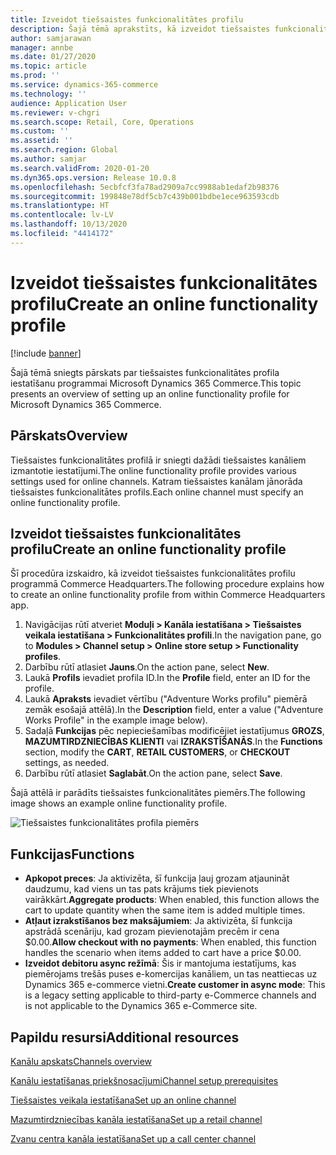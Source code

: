 ```yaml
---
title: Izveidot tiešsaistes funkcionalitātes profilu
description: Šajā tēmā aprakstīts, kā izveidot tiešsaistes funkcionalitātes profilu programmā Microsoft Dynamics 365 Commerce.
author: samjarawan
manager: annbe
ms.date: 01/27/2020
ms.topic: article
ms.prod: ''
ms.service: dynamics-365-commerce
ms.technology: ''
audience: Application User
ms.reviewer: v-chgri
ms.search.scope: Retail, Core, Operations
ms.custom: ''
ms.assetid: ''
ms.search.region: Global
ms.author: samjar
ms.search.validFrom: 2020-01-20
ms.dyn365.ops.version: Release 10.0.8
ms.openlocfilehash: 5ecbfcf3fa78ad2909a7cc9988ab1edaf2b98376
ms.sourcegitcommit: 199848e78df5cb7c439b001bdbe1ece963593cdb
ms.translationtype: HT
ms.contentlocale: lv-LV
ms.lasthandoff: 10/13/2020
ms.locfileid: "4414172"
---
```

# <a name="create-an-online-functionality-profile"></a><span data-ttu-id="ee965-103">Izveidot tiešsaistes funkcionalitātes profilu</span><span class="sxs-lookup"><span data-stu-id="ee965-103">Create an online functionality profile</span></span>


[!include [banner](includes/banner.md)]

<span data-ttu-id="ee965-104">Šajā tēmā sniegts pārskats par tiešsaistes funkcionalitātes profila iestatīšanu programmai Microsoft Dynamics 365 Commerce.</span><span class="sxs-lookup"><span data-stu-id="ee965-104">This topic presents an overview of setting up an online functionality profile for Microsoft Dynamics 365 Commerce.</span></span>

## <a name="overview"></a><span data-ttu-id="ee965-105">Pārskats</span><span class="sxs-lookup"><span data-stu-id="ee965-105">Overview</span></span>

<span data-ttu-id="ee965-106">Tiešsaistes funkcionalitātes profilā ir sniegti dažādi tiešsaistes kanāliem izmantotie iestatījumi.</span><span class="sxs-lookup"><span data-stu-id="ee965-106">The online functionality profile provides various settings used for online channels.</span></span> <span data-ttu-id="ee965-107">Katram tiešsaistes kanālam jānorāda tiešsaistes funkcionalitātes profils.</span><span class="sxs-lookup"><span data-stu-id="ee965-107">Each online channel must specify an online functionality profile.</span></span>

## <a name="create-an-online-functionality-profile"></a><span data-ttu-id="ee965-108">Izveidot tiešsaistes funkcionalitātes profilu</span><span class="sxs-lookup"><span data-stu-id="ee965-108">Create an online functionality profile</span></span>

<span data-ttu-id="ee965-109">Šī procedūra izskaidro, kā izveidot tiešsaistes funkcionalitātes profilu programmā Commerce Headquarters.</span><span class="sxs-lookup"><span data-stu-id="ee965-109">The following procedure explains how to create an online functionality profile from within Commerce Headquarters app.</span></span>

1. <span data-ttu-id="ee965-110">Navigācijas rūtī atveriet **Moduļi \> Kanāla iestatīšana \> Tiešsaistes veikala iestatīšana \> Funkcionalitātes profili**.</span><span class="sxs-lookup"><span data-stu-id="ee965-110">In the navigation pane, go to **Modules \> Channel setup \> Online store setup \> Functionality profiles**.</span></span>
1. <span data-ttu-id="ee965-111">Darbību rūtī atlasiet **Jauns**.</span><span class="sxs-lookup"><span data-stu-id="ee965-111">On the action pane, select **New**.</span></span>
1. <span data-ttu-id="ee965-112">Laukā **Profils** ievadiet profila ID.</span><span class="sxs-lookup"><span data-stu-id="ee965-112">In the **Profile** field, enter an ID for the profile.</span></span>
1. <span data-ttu-id="ee965-113">Laukā **Apraksts** ievadiet vērtību ("Adventure Works profilu" piemērā zemāk esošajā attēlā).</span><span class="sxs-lookup"><span data-stu-id="ee965-113">In the **Description** field, enter a value ("Adventure Works Profile" in the example image below).</span></span>
1. <span data-ttu-id="ee965-114">Sadaļā **Funkcijas** pēc nepieciešamības modificējiet iestatījumus **GROZS**, **MAZUMTIRDZNIECĪBAS KLIENTI** vai **IZRAKSTĪŠANĀS**.</span><span class="sxs-lookup"><span data-stu-id="ee965-114">In the **Functions** section, modify the **CART**, **RETAIL CUSTOMERS**, or **CHECKOUT** settings, as needed.</span></span>
1. <span data-ttu-id="ee965-115">Darbību rūtī atlasiet **Saglabāt**.</span><span class="sxs-lookup"><span data-stu-id="ee965-115">On the action pane, select **Save**.</span></span>

<span data-ttu-id="ee965-116">Šajā attēlā ir parādīts tiešsaistes funkcionalitātes piemērs.</span><span class="sxs-lookup"><span data-stu-id="ee965-116">The following image shows an example online functionality profile.</span></span>
  
![Tiešsaistes funkcionalitātes profila piemērs](media/online-functionality-profile.png)

## <a name="functions"></a><span data-ttu-id="ee965-118">Funkcijas</span><span class="sxs-lookup"><span data-stu-id="ee965-118">Functions</span></span>

- <span data-ttu-id="ee965-119">**Apkopot preces**: Ja aktivizēta, šī funkcija ļauj grozam atjaunināt daudzumu, kad viens un tas pats krājums tiek pievienots vairākkārt.</span><span class="sxs-lookup"><span data-stu-id="ee965-119">**Aggregate products**: When enabled, this function allows the cart to update quantity when the same item is added multiple times.</span></span>
- <span data-ttu-id="ee965-120">**Atļaut izrakstīšanos bez maksājumiem**: Ja aktivizēta, šī funkcija apstrādā scenāriju, kad grozam pievienotajām precēm ir cena $0.00.</span><span class="sxs-lookup"><span data-stu-id="ee965-120">**Allow checkout with no payments**: When enabled, this function handles the scenario when items added to cart have a price $0.00.</span></span>
- <span data-ttu-id="ee965-121">**Izveidot debitoru async režīmā**: Šis ir mantojuma iestatījums, kas piemērojams trešās puses e-komercijas kanāliem, un tas neattiecas uz Dynamics 365 e-commerce vietni.</span><span class="sxs-lookup"><span data-stu-id="ee965-121">**Create customer in async mode**: This is a legacy setting applicable to third-party e-Commerce channels and is not applicable to the Dynamics 365 e-Commerce site.</span></span>

## <a name="additional-resources"></a><span data-ttu-id="ee965-122">Papildu resursi</span><span class="sxs-lookup"><span data-stu-id="ee965-122">Additional resources</span></span>

[<span data-ttu-id="ee965-123">Kanālu apskats</span><span class="sxs-lookup"><span data-stu-id="ee965-123">Channels overview</span></span>](channels-overview.md)

[<span data-ttu-id="ee965-124">Kanālu iestatīšanas priekšnosacījumi</span><span class="sxs-lookup"><span data-stu-id="ee965-124">Channel setup prerequisites</span></span>](channels-prerequisites.md)

[<span data-ttu-id="ee965-125">Tiešsaistes veikala iestatīšana</span><span class="sxs-lookup"><span data-stu-id="ee965-125">Set up an online channel</span></span>](channel-setup-online.md)

[<span data-ttu-id="ee965-126">Mazumtirdzniecības kanāla iestatīšana</span><span class="sxs-lookup"><span data-stu-id="ee965-126">Set up a retail channel</span></span>](channel-setup-retail.md)

[<span data-ttu-id="ee965-127">Zvanu centra kanāla iestatīšana</span><span class="sxs-lookup"><span data-stu-id="ee965-127">Set up a call center channel</span></span>](channel-setup-callcenter.md)
